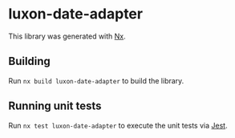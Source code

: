 # luxon-date-adapter

This library was generated with [Nx](https://nx.dev).

## Building

Run `nx build luxon-date-adapter` to build the library.

## Running unit tests

Run `nx test luxon-date-adapter` to execute the unit tests via [Jest](https://jestjs.io).
